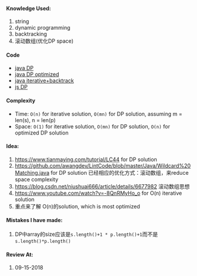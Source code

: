#### Knowledge Used:
1. string
2. dynamic programming
3. backtracking
4. 滚动数组(优化DP space)

#### Code
- [java DP](./DPSolution.java)
- [java DP optimized](./DPOptimizedSolution.java)
- [java iterative+backtrack](./IterativeSolution.java)
- [js DP](./Solution.js)

#### Complexity
- Time: `O(n)` for iterative solution, `O(mn)` for DP solution, assuming m = len(s), n = len(p)
- Space: `O(1)` for iterative solution, `O(mn)` for DP solution, `O(n)` for optimized DP solution

#### Idea:
1. https://www.tianmaying.com/tutorial/LC44  for DP solution
2. https://github.com/awangdev/LintCode/blob/master/Java/Wildcard%20Matching.java for DP solution
已经相应的优化方式：滚动数组，来reduce space complexity
3. https://blog.csdn.net/niushuai666/article/details/6677982 滚动数组思想
4. https://www.youtube.com/watch?v=-8QnRMyHo_o for O(n) iterative solution
5. 重点来了解 O(n)的solution, which is most optimized

#### Mistakes I have made:
1. DP中array的size应该是`s.length()+1 * p.length()+1`而不是`s.length()*p.length()`

#### Review At:
1. 09-15-2018
